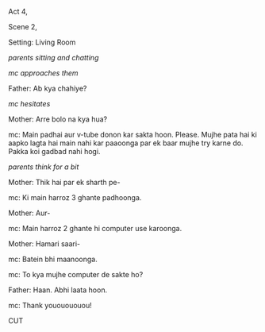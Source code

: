 Act 4,

Scene 2,

Setting: Living Room

_parents sitting and chatting_

_mc approaches them_

Father: Ab kya chahiye?

_mc hesitates_

Mother: Arre bolo na kya hua?

mc: Main padhai aur v-tube donon kar sakta hoon. Please. Mujhe pata hai ki aapko lagta hai main nahi kar paaoonga par ek baar mujhe try karne do. Pakka koi gadbad nahi hogi.

_parents think for a bit_

Mother: Thik hai par ek sharth pe-

mc: Ki main harroz 3 ghante padhoonga.

Mother: Aur-

mc: Main harroz 2 ghante hi computer use karoonga.

Mother: Hamari saari-

mc: Batein bhi maanoonga.

mc: To kya mujhe computer de sakte ho?

Father: Haan. Abhi laata hoon.

mc: Thank yououououou!

CUT

